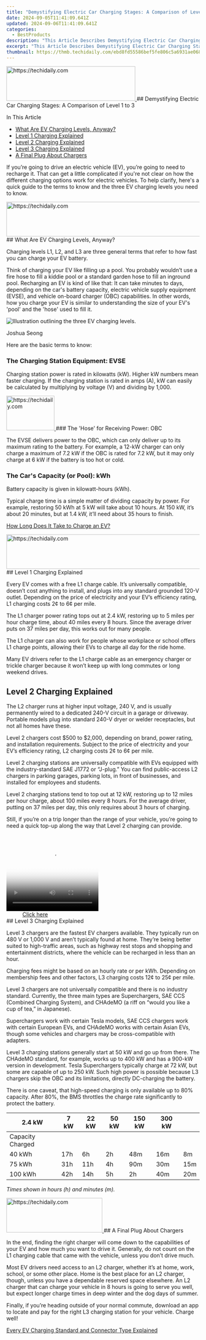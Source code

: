 ```yaml
---
title: "Demystifying Electric Car Charging Stages: A Comparison of Level 1 to 3"
date: 2024-09-05T11:41:09.641Z
updated: 2024-09-06T11:41:09.641Z
categories:
  - BestProducts
description: "This Article Describes Demystifying Electric Car Charging Stages: A Comparison of Level 1 to 3"
excerpt: "This Article Describes Demystifying Electric Car Charging Stages: A Comparison of Level 1 to 3"
thumbnail: https://thmb.techidaily.com/ebd8fd55586bef5fe806c5a6931ae068dd25745cbaa69a714d4a27725179f8ad.jpg
---
```


<!-- affiliate ads begin -->
<a href="https://aligracehair.sjv.io/c/5597632/2135402/19272" target="_top" id="2135402">
  <img src="//a.impactradius-go.com/display-ad/19272-2135402" border="0" alt="https://techidaily.com" width="336" height="90"/>
</a>
<img height="0" width="0" src="https://aligracehair.sjv.io/i/5597632/2135402/19272" style="position:absolute;visibility:hidden;" border="0" />
<!-- affiliate ads end -->
## Demystifying Electric Car Charging Stages: A Comparison of Level 1 to 3

 In This Article 

* [  What Are EV Charging Levels, Anyway? ](https://www.lifewire.com/#toc-what-are-ev-charging-levels-anyway)
* [ Level 1 Charging Explained ](https://www.lifewire.com/#toc-level-1-charging-explained)
* [ Level 2 Charging Explained ](https://www.lifewire.com/#toc-level-2-charging-explained)
* [ Level 3 Charging Explained ](https://www.lifewire.com/#toc-level-3-charging-explained)
* [ A Final Plug About Chargers ](https://www.lifewire.com/#toc-a-final-plug-about-chargers)

 If you’re going to drive an electric vehicle (EV), you’re going to need to recharge it. That can get a little complicated if you're not clear on how the different charging options work for electric vehicles. To help clarify, here's a quick guide to the terms to know and the three EV charging levels you need to know.  

<!-- affiliate ads begin -->
<a href="https://appsumo.8odi.net/c/5597632/2123748/7443" target="_top" id="2123748">
  <img src="//a.impactradius-go.com/display-ad/7443-2123748" border="0" alt="https://techidaily.com" width="600" height="90"/>
</a>
<img height="0" width="0" src="https://appsumo.8odi.net/i/5597632/2123748/7443" style="position:absolute;visibility:hidden;" border="0" />
<!-- affiliate ads end -->
##  What Are EV Charging Levels, Anyway? 

 Charging levels L1, L2, and L3 are three general terms that refer to how fast you can charge your EV battery.

 Think of charging your EV like filling up a pool. You probably wouldn’t use a fire hose to fill a kiddie pool or a standard garden hose to fill an inground pool. Recharging an EV is kind of like that: It can take minutes to days, depending on the car's battery capacity, electric vehicle supply equipment (EVSE), and vehicle on-board charger (OBC) capabilities. In other words, how you charge your EV is similar to understanding the size of your EV's 'pool' and the 'hose' used to fill it. 

![Illustration outlining the three EV charging levels.](https://www.lifewire.com/thmb/ShuYJeZmjU_AqL43KB-y9hsmMEU=/960x0/filters:no_upscale():max_bytes(200000):strip_icc():format(webp)/charging-stations-levels-04-f5ca10a8b0354dd28bb59b1c1f004680.jpeg) 

Joshua Seong

 Here are the basic terms to know:

###  The Charging Station Equipment: EVSE 

 Charging station power is rated in kilowatts (kW). Higher kW numbers mean faster charging. If the charging station is rated in amps (A), kW can easily be calculated by multiplying by voltage (V) and dividing by 1,000.

<!-- affiliate ads begin -->
<a href="https://25home.pxf.io/c/5597632/2123468/16836" target="_top" id="2123468">
  <img src="//a.impactradius-go.com/display-ad/16836-2123468" border="0" alt="https://techidaily.com" width="125" height="90"/>
</a>
<img height="0" width="0" src="https://25home.pxf.io/i/5597632/2123468/16836" style="position:absolute;visibility:hidden;" border="0" />
<!-- affiliate ads end -->
###  The 'Hose' for Receiving Power: OBC 

 The EVSE delivers power to the OBC, which can only deliver up to its maximum rating to the battery. For example, a 12-kW charger can only charge a maximum of 7.2 kW if the OBC is rated for 7.2 kW, but it may only charge at 6 kW if the battery is too hot or cold.

###  The Car's Capacity (or Pool): kWh 

 Battery capacity is given in kilowatt-hours (kWh).

 Typical charge time is a simple matter of dividing capacity by power. For example, restoring 50 kWh at 5 kW will take about 10 hours. At 150 kW, it’s about 20 minutes, but at 1.4 kW, it’ll need about 35 hours to finish.  

[ How Long Does It Take to Charge an EV? ](https://www.lifewire.com/how-long-to-charge-ev-5203690) 

<!-- affiliate ads begin -->
<a href="https://appsumo.8odi.net/c/5597632/2132161/7443" target="_top" id="2132161">
  <img src="//a.impactradius-go.com/display-ad/7443-2132161" border="0" alt="https://techidaily.com" width="728" height="90"/>
</a>
<img height="0" width="0" src="https://appsumo.8odi.net/i/5597632/2132161/7443" style="position:absolute;visibility:hidden;" border="0" />
<!-- affiliate ads end -->
## Level 1 Charging Explained 

 Every EV comes with a free L1 charge cable. It’s universally compatible, doesn’t cost anything to install, and plugs into any standard grounded 120-V outlet. Depending on the price of electricity and your EV’s efficiency rating, L1 charging costs 2¢ to 6¢ per mile. 

 The L1 charger power rating tops out at 2.4 kW, restoring up to 5 miles per hour charge time, about 40 miles every 8 hours. Since the average driver puts on 37 miles per day, this works out for many people.

 The L1 charger can also work for people whose workplace or school offers L1 charge points, allowing their EVs to charge all day for the ride home.

 Many EV drivers refer to the L1 charge cable as an emergency charger or trickle charger because it won’t keep up with long commutes or long weekend drives.

## Level 2 Charging Explained 

 The L2 charger runs at higher input voltage, 240 V, and is usually permanently wired to a dedicated 240-V circuit in a garage or driveway. Portable models plug into standard 240-V dryer or welder receptacles, but not all homes have these.

 Level 2 chargers cost $500 to $2,000, depending on brand, power rating, and installation requirements. Subject to the price of electricity and your EV’s efficiency rating, L2 charging costs 2¢ to 6¢ per mile.

 Level 2 charging stations are universally compatible with EVs equipped with the industry-standard SAE J1772 or “J-plug.” You can find public-access L2 chargers in parking garages, parking lots, in front of businesses, and installed for employees and students.

 Level 2 charging stations tend to top out at 12 kW, restoring up to 12 miles per hour charge, about 100 miles every 8 hours. For the average driver, putting on 37 miles per day, this only requires about 3 hours of charging.

 Still, if you’re on a trip longer than the range of your vehicle, you’re going to need a quick top-up along the way that Level 2 charging can provide.

<!-- affiliate ads begin -->
<span id="1265663">
					<video width="240" height="200" style="cursor:pointer"
           poster="//a.impactradius-go.com/display-clicktoplayimage/1265663.png"
           onclick="if(!this.playClicked){this.play();this.setAttribute('controls',true);this.playClicked=true;}">
	   <source src="//a.impactradius-go.com/display-ad/4482-1265663">
	   <img src="//a.impactradius-go.com/display-clicktoplayimage/1265663.png" style="border: none; height: 100%; width: 100%; object-fit: contain">
	</video>
	<div style="width:150px;text-align:center"><a href="javascript:window.open(decodeURIComponent('https%3A%2F%2Fmartinic.evyy.net%2Fc%2F5597632%2F1265663%2F4482'), '_blank');void(0);">Click here</a></div>
</span>
<img height="0" width="0" src="https://imp.pxf.io/i/5597632/1265663/4482" style="position:absolute;visibility:hidden;" border="0" />
<!-- affiliate ads end -->
## Level 3 Charging Explained 

 Level 3 chargers are the fastest EV chargers available. They typically run on 480 V or 1,000 V and aren’t typically found at home. They’re being better suited to high-traffic areas, such as highway rest stops and shopping and entertainment districts, where the vehicle can be recharged in less than an hour.

 Charging fees might be based on an hourly rate or per kWh. Depending on membership fees and other factors, L3 charging costs 12¢ to 25¢ per mile.

 Level 3 chargers are not universally compatible and there is no industry standard. Currently, the three main types are Superchargers, SAE CCS (Combined Charging System), and CHAdeMO (a riff on “would you like a cup of tea,” in Japanese).

 Superchargers work with certain Tesla models, SAE CCS chargers work with certain European EVs, and CHAdeMO works with certain Asian EVs, though some vehicles and chargers may be cross-compatible with adapters.

 Level 3 charging stations generally start at 50 kW and go up from there. The CHAdeMO standard, for example, works up to 400 kW and has a 900-kW version in development. Tesla Superchargers typically charge at 72 kW, but some are capable of up to 250 kW. Such high power is possible because L3 chargers skip the OBC and its limitations, directly DC-charging the battery.

 There is one caveat, that high-speed charging is only available up to 80% capacity. After 80%, the BMS throttles the charge rate significantly to protect the battery.

| 2.4 kW           | 7 kW | 22 kW | 50 kW | 150 kW | 300 kW |     |
| ---------------- | ---- | ----- | ----- | ------ | ------ | --- |
| Capacity Charged |      |       |       |        |        |     |
| 40 kWh           | 17h  | 6h    | 2h    | 48m    | 16m    | 8m  |
| 75 kWh           | 31h  | 11h   | 4h    | 90m    | 30m    | 15m |
| 100 kWh          | 42h  | 14h   | 5h    | 2h     | 40m    | 20m |

_Times shown in hours (h) and minutes (m)._   

<!-- affiliate ads begin -->
<a href="https://aligracehair.sjv.io/c/5597632/2115944/19272" target="_top" id="2115944">
  <img src="//a.impactradius-go.com/display-ad/19272-2115944" border="0" alt="https://techidaily.com" width="250" height="90"/>
</a>
<img height="0" width="0" src="https://aligracehair.sjv.io/i/5597632/2115944/19272" style="position:absolute;visibility:hidden;" border="0" />
<!-- affiliate ads end -->
## A Final Plug About Chargers 

 In the end, finding the right charger will come down to the capabilities of your EV and how much you want to drive it. Generally, do not count on the L1 charging cable that came with the vehicle, unless you don’t drive much.

 Most EV drivers need access to an L2 charger, whether it’s at home, work, school, or some other place. Home is the best place for an L2 charger, though, unless you have a dependable reserved space elsewhere. An L2 charger that can charge your vehicle in 8 hours is going to serve you well, but expect longer charge times in deep winter and the dog days of summer.

 Finally, if you’re heading outside of your normal commute, download an app to locate and pay for the right L3 charging station for your vehicle. Charge well!  

[  Every EV Charging Standard and Connector Type Explained ](https://www.lifewire.com/every-ev-charging-standard-and-connector-type-explained-5201160) 

<ins class="adsbygoogle"
     style="display:block"
     data-ad-format="autorelaxed"
     data-ad-client="ca-pub-7571918770474297"
     data-ad-slot="1223367746"></ins>



<ins class="adsbygoogle"
     style="display:block"
     data-ad-client="ca-pub-7571918770474297"
     data-ad-slot="8358498916"
     data-ad-format="auto"
     data-full-width-responsive="true"></ins>


